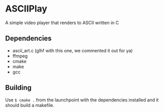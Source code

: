 # ASCIIPlay
A simple video player that renders to ASCII written in C

## Dependencies

* ascii\_art.c (glhf with this one, we commented it out for ya)
* ffmpeg
* cmake
* make
* gcc

## Building

Use `$ cmake .` from the launchpoint with the dependencies installed and it should build a makefile.
